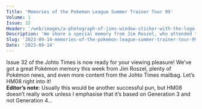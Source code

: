 ```yaml
---
Title: 'Memories of the Pokemon League Summer Trainer Tour 99'
Volume: 1
Issue: 32
Header: '/web/images/a-photograph-of-jims-window-sticker-with-the-logo-from-the-pokemon-league-summer-training-tour-1999.jpeg'
Description: 'We share a special memory from Jim Roszel, who attended the Pokémon League Summer Trainer Tour in Minneapolis, Minnesota, in the summer of 1999. We have more Pokémon news, and more from the mailbag!'
Slug: '2023-09-14-memories-of-the-pokemon-league-summer-trainer-tour-99'
Date: '2023-09-14'
---
```

Issue 32 of the Johto Times is now ready for your viewing pleasure! We’ve got a great Pokémon memory this week from Jim Roszel, plenty of Pokémon news, and even more content from the Johto Times mailbag. Let’s HM08 right into it!  
**Editor’s note**: Usually this would be another successful pun, but HM08 doesn’t really work unless I emphasise that it’s based on Generation 3 and not Generation 4…